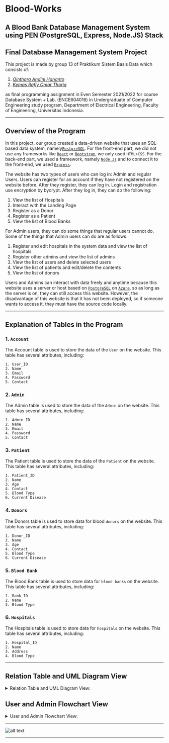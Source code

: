 # Blood-Works
A Blood Bank Database Management System using PEN (PostgreSQL, Express, Node.JS) Stack
---

## Final Database Management System Project

This project is made by group 13 of Praktikum Sistem Basis Data which consists of:

1. [*Qinthara Andini Hananto*](https://github.com/qintharaandini)
2. [*Kemas Rafly Omar Thoriq*](https://github.com/grandier) 


as final programming assignment in Even Semester 2021/2022 for course Database System + Lab. 
(ENCE604016) in Undergraduate of Computer Engineering study program, Department of Electrical Engineering, Faculty of Engineering, Universitas Indonesia.

---
## Overview of the Program

In this project, our group created a data-driven website that uses an SQL-based data system, namely[```PostgreSQL```](https://www.postgresql.org/). For the front-end part, we did not use any frameworks like [```React```](https://reactjs.org/) or [```Bootstrap```](https://getbootstrap.com/), we only used ```HTML+CSS```.  For the back-end part, we used a framework, namely [```Node.Js```](https://nodejs.org/en/) and to connect it to the front-end, we used [```Express```](https://expressjs.com/).

The website has two types of users who can log in: Admin and regular Users. Users can register for an account if they have not registered on the website before. After they register, they can log in. Login and registration use encryption by bycrypt. After they log in, they can do the following:

1. View the list of Hospitals
2. Interact with the Landing Page
3. Register as a Donor
4. Register as a Patient
5. View the list of Blood Banks

For Admin users, they can do some things that regular users cannot do. Some of the things that Admin users can do are as follows.

1. Register and edit hospitals in the system data and view the list of hospitals
2. Register other admins and view the list of admins
3. View the list of users and delete selected users
4. View the list of patients and edit/delete the contents
5. View the list of donors

Users and Admins can interact with data freely and anytime because this website uses a server or host based on [```PostgreSQL```](https://www.postgresql.org/) on [```Azure```](https://azure.microsoft.com/en-gb/), so as long as the server is on, they can still access this website. However, the disadvantage of this website is that it has not been deployed, so if someone wants to access it, they must have the source code locally.


---
## Explanation of Tables in the Program

### 1.  ```Account```

The Account table is used to store the data of the ```User``` on the website. This table has several attributes, including:
```
1. User_ID
2. Name
3. Email
4. Password
5. Contact
```

### 2.  ```Admin```

The Admin table is used to store the data of the ```Admin``` on the website. This table has several attributes, including:
```
1. Admin_ID
2. Name
3. Email
4. Password
5. Contact
```

### 3.  ```Patient```

The Patient table is used to store the data of the ```Patient``` on the website. This table has several attributes, including:
```
1. Patient_ID
2. Name
3. Age
4. Contact
5. Blood Type
6. Current Disease
```

### 4.  ```Donors```

The Donors table is used to store data for blood ```donors``` on the website. This table has several attributes, including:
```
1. Donor_ID
2. Name
3. Age
4. Contact
5. Blood Type
6. Current Disease
```

### 5.  ```Blood Bank```

The Blood Bank table is used to store data for ```blood banks``` on the website. This table has several attributes, including:
```
1. Bank_ID
2. Name
3. Blood Type
```

### 6.  ```Hospitals```

The Hospitals table is used to store data for ```hospitals``` on the website. This table has several attributes, including:
```
1. Hospital_ID
2. Name
3. Address
4. Blood Type
```

---
## Relation Table and UML Diagram View
<details>
  <summary>Relation Table and UML Diagram View:</summary>

  ```Table Relational or ERD:```

![alt text](https://github.com/grandier/Blood-Works/blob/master/Information/ERD_Blood%20Works.jpg)

```UML:```

![alt text](https://github.com/grandier/Blood-Works/blob/master/Information/UML%20Database_Blood%20Works.png)

</details>

## User and Admin Flowchart View
<details>
  <summary>User and Admin Flowchart View:</summary>

  ```Flowchart of User```

![alt text](https://github.com/grandier/Blood-Works/blob/master/Information/Flowchart_User_Blood%20Works.png)

```Flowchart of Admin```

![alt text](https://github.com/grandier/Blood-Works/blob/master/Information/Flowchart_Admin_Blood%20Works.png)

</details>


---
![alt text](https://github.com/grandier/Blood-Works/blob/master/public/images/logo_bloodworks.png)

---
